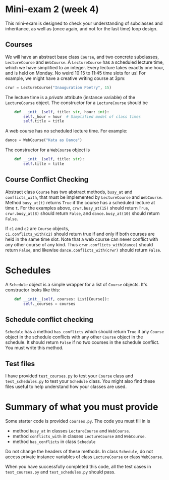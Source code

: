 # Mini-exam 2 (week 4)

This mini-exam is designed to check your understanding
of subclasses and inheritance, as well as
(once again, and not for the last time) loop design.  

## Courses

We will have an abstract base class `Course`, and
two concrete subclasses, `LectureCourse` and 
`WebCourse`.   A `LectureCourse` has a scheduled
lecture time, which we have simplified to an 
integer.  Every lecture takes exactly one hour, 
and is held on Monday.  No weird 10:15 to 11:45 
time slots for us!  For example, we might have
a creative writing course at 3pm: 

```python
crwr = LectureCourse("Inauguration Poetry", 15)
```

The lecture time is a *private* attribute (instance variable) 
of the `LectureCourse` object.  The constructor for a 
`LectureCourse` should be 

```python
    def __init__(self, title: str, hour: int):
        self._hour = hour  # Simplified model of class times
        self.title = title
```

A web course has no scheduled lecture time.  For 
example: 

```python
dance = WebCourse("Kata as Dance")
```

The constructor for a `WebCourse` object is 

```python
    def __init__(self, title: str):
        self.title = title
```


## Course Conflict Checking

Abstract class `Course` has two abstract methods, 
`busy_at` and `conflicts_with`, 
that must be implemented by `LectureCourse` and 
`WebCourse`.   Method `busy_at(t)` returns `True` 
if the course has a scheduled lecture at time `t`. 
For the examples above, `crwr.busy_at(15)` should 
return `True`, `crwr.busy_at(8)` should return 
`False`, and `dance.busy_at(10)` should return
`False`. 

If `c1` and `c2` are `Course` objects,  
`c1.conflicts_with(c2)` should return true if and only if both
courses are held in the same time slot.   Note that
a web course can never conflict with any other 
course of any kind.  Thus `crwr.conflicts_with(dance)`
should return `False`, and likewise 
`dance.conflicts_with(crwr)` should return `False`. 


# Schedules

A `Schedule` object is a simple wrapper for a list of `Course` objects.
It's constructor looks like this: 

```python
    def __init__(self, courses: List[Course]):
        self._courses = courses
```

## Schedule conflict checking 

`Schedule` has a method `has_conflicts` which should return `True`
if any `Course` object in the schedule conflicts with any other 
`Course` object in the schedule.  It should return `False` if 
no two courses in the schedule conflict.  You must write this 
method. 

## Test files 

I have provided `test_courses.py` to test your `Course` class 
and `test_schedules.py` to test your `Schedule` class. You might
also find these files useful to help understand how your classes
are used. 

# Summary of what you must provide

Some starter code is provided `courses.py`.  The code you must fill 
in is

- method `busy_at` in classes `LectureCourse` and `WebCourse`. 
- method `conflicts_with` in classes `LectureCourse` and `WebCourse`.
- method `has_conflicts` in class `Schedule`

Do not change the headers of these methods. In class `Schedule`, do 
not access private instance variables of class `LectureCourse` or 
class `WebCourse`.  

When you have successfully completed this code, all the test cases 
in `test_courses.py` and `test_schedules.py` should pass. 

